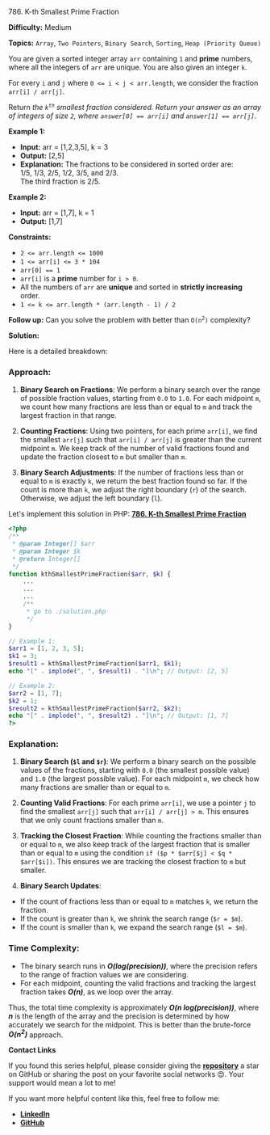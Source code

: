 786\. K-th Smallest Prime Fraction

**Difficulty:** Medium

**Topics:** `Array`, `Two Pointers`, `Binary Search`, `Sorting`, `Heap (Priority Queue)`

You are given a sorted integer array `arr` containing `1` and **prime** numbers, where all the integers of `arr` are unique. You are also given an integer `k`.

For every `i` and `j` where `0 <= i < j < arr.length`, we consider the fraction `arr[i] / arr[j]`.

Return _the <code>k<sup>th</sup></code> smallest fraction considered. Return your answer as an array of integers of size `2`, where `answer[0] == arr[i]` and `answer[1] == arr[j]`_.

**Example 1:**

- **Input:** arr = [1,2,3,5], k = 3
- **Output:** [2,5]
- **Explanation:** The fractions to be considered in sorted order are:\
  1/5, 1/3, 2/5, 1/2, 3/5, and 2/3.\
  The third fraction is 2/5.

**Example 2:**

- **Input:** arr = [1,7], k = 1
- **Output:** [1,7]


**Constraints:**

- `2 <= arr.length <= 1000`
- `1 <= arr[i] <= 3 * 104`
- `arr[0] == 1`
- `arr[i]` is a **prime** number for `i > 0`.
- All the numbers of `arr` are **unique** and sorted in **strictly increasing** order.
- `1 <= k <= arr.length * (arr.length - 1) / 2`

**Follow up:** Can you solve the problem with better than <code>O(n<sup>2</sup>)</code> complexity?



**Solution:**

Here is a detailed breakdown:

### Approach:
1. **Binary Search on Fractions**:
   We perform a binary search over the range of possible fraction values, starting from `0.0` to `1.0`. For each midpoint `m`, we count how many fractions are less than or equal to `m` and track the largest fraction in that range.

2. **Counting Fractions**:
   Using two pointers, for each prime `arr[i]`, we find the smallest `arr[j]` such that `arr[i] / arr[j]` is greater than the current midpoint `m`. We keep track of the number of valid fractions found and update the fraction closest to `m` but smaller than `m`.

3. **Binary Search Adjustments**:
   If the number of fractions less than or equal to `m` is exactly `k`, we return the best fraction found so far. If the count is more than `k`, we adjust the right boundary (`r`) of the search. Otherwise, we adjust the left boundary (`l`).


Let's implement this solution in PHP: **[786. K-th Smallest Prime Fraction](https://github.com/mah-shamim/leet-code-in-php/tree/main/algorithms/000786-k-th-smallest-prime-fraction/solution.php)**

```php
<?php
/**
 * @param Integer[] $arr
 * @param Integer $k
 * @return Integer[]
 */
function kthSmallestPrimeFraction($arr, $k) {
    ...
    ...
    ...
    /**
     * go to ./solution.php
     */
}

// Example 1:
$arr1 = [1, 2, 3, 5];
$k1 = 3;
$result1 = kthSmallestPrimeFraction($arr1, $k1);
echo "[" . implode(", ", $result1) . "]\n"; // Output: [2, 5]

// Example 2:
$arr2 = [1, 7];
$k2 = 1;
$result2 = kthSmallestPrimeFraction($arr2, $k2);
echo "[" . implode(", ", $result2) . "]\n"; // Output: [1, 7]
?>
```

### Explanation:

1. **Binary Search (`$l` and `$r`)**:
   We perform a binary search on the possible values of the fractions, starting with `0.0` (the smallest possible value) and `1.0` (the largest possible value). For each midpoint `m`, we check how many fractions are smaller than or equal to `m`.

2. **Counting Valid Fractions**:
   For each prime `arr[i]`, we use a pointer `j` to find the smallest `arr[j]` such that `arr[i] / arr[j] > m`. This ensures that we only count fractions smaller than `m`.

3. **Tracking the Closest Fraction**:
   While counting the fractions smaller than or equal to `m`, we also keep track of the largest fraction that is smaller than or equal to `m` using the condition `if ($p * $arr[$j] < $q * $arr[$i])`. This ensures we are tracking the closest fraction to `m` but smaller.

4. **Binary Search Updates**:
  - If the count of fractions less than or equal to `m` matches `k`, we return the fraction.
  - If the count is greater than `k`, we shrink the search range (`$r = $m`).
  - If the count is smaller than `k`, we expand the search range (`$l = $m`).

### Time Complexity:
- The binary search runs in _**O(log(precision))**_, where the precision refers to the range of fraction values we are considering.
- For each midpoint, counting the valid fractions and tracking the largest fraction takes _**O(n)**_, as we loop over the array.

Thus, the total time complexity is approximately _**O(n log(precision))**_, where _**n**_ is the length of the array and the precision is determined by how accurately we search for the midpoint. This is better than the brute-force _**O(n<sup>2</sup>)**_ approach.

**Contact Links**

If you found this series helpful, please consider giving the **[repository](https://github.com/mah-shamim/leet-code-in-php)** a star on GitHub or sharing the post on your favorite social networks 😍. Your support would mean a lot to me!

If you want more helpful content like this, feel free to follow me:

- **[LinkedIn](https://www.linkedin.com/in/arifulhaque/)**
- **[GitHub](https://github.com/mah-shamim)**


